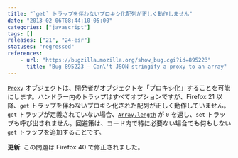```yaml
---
title: "`get` トラップを伴わないプロキシ化配列が正しく動作しません"
date: "2013-02-06T08:44:10-05:00"
categories: ["javascript"]
tags: []
releases: ["21", "24-esr"]
statuses: "regressed"
references:
    - url: "https://bugzilla.mozilla.org/show_bug.cgi?id=895223"
      title: "Bug 895223 – Can\'t JSON stringify a proxy to an array"
---
```

[`Proxy`](https://developer.mozilla.org/docs/Web/JavaScript/Reference/Global_Objects/Proxy) オブジェクトは、開発者がオブジェクトを「プロキシ化」することを可能にします。ハンドラー内のトラップはすべてオプションですが、Firefox 21 以降、`get` トラップを伴わないプロキシ化された配列が正しく動作していません。`get` トラップが定義されていない場合、[`Array.length`](https://developer.mozilla.org/docs/Web/JavaScript/Reference/Global_Objects/Array/length) が `0` を返し、`set` トラップも呼び出されません。回避策は、コード内で特に必要ない場合でも何もしない `get` トラップを追加することです。

**更新**: この問題は Firefox 40 で修正されました。
